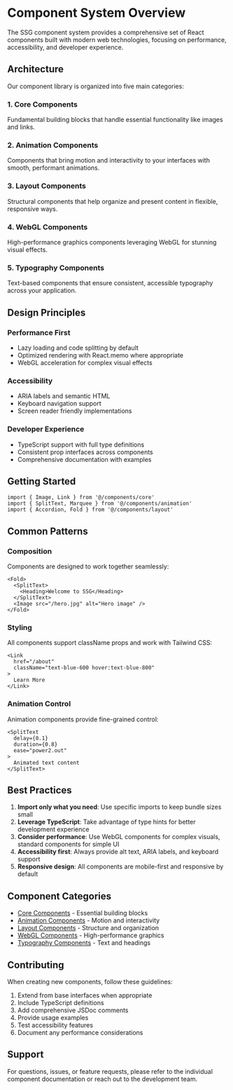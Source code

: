 # Component System Overview

The SSG component system provides a comprehensive set of React components built with modern web technologies, focusing on performance, accessibility, and developer experience.

## Architecture

Our component library is organized into five main categories:

### 1. Core Components
Fundamental building blocks that handle essential functionality like images and links.

### 2. Animation Components
Components that bring motion and interactivity to your interfaces with smooth, performant animations.

### 3. Layout Components
Structural components that help organize and present content in flexible, responsive ways.

### 4. WebGL Components
High-performance graphics components leveraging WebGL for stunning visual effects.

### 5. Typography Components
Text-based components that ensure consistent, accessible typography across your application.

## Design Principles

### Performance First
- Lazy loading and code splitting by default
- Optimized rendering with React.memo where appropriate
- WebGL acceleration for complex visual effects

### Accessibility
- ARIA labels and semantic HTML
- Keyboard navigation support
- Screen reader friendly implementations

### Developer Experience
- TypeScript support with full type definitions
- Consistent prop interfaces across components
- Comprehensive documentation with examples

## Getting Started

```tsx
import { Image, Link } from '@/components/core'
import { SplitText, Marquee } from '@/components/animation'
import { Accordion, Fold } from '@/components/layout'
```

## Common Patterns

### Composition
Components are designed to work together seamlessly:

```tsx
<Fold>
  <SplitText>
    <Heading>Welcome to SSG</Heading>
  </SplitText>
  <Image src="/hero.jpg" alt="Hero image" />
</Fold>
```

### Styling
All components support className props and work with Tailwind CSS:

```tsx
<Link 
  href="/about" 
  className="text-blue-600 hover:text-blue-800"
>
  Learn More
</Link>
```

### Animation Control
Animation components provide fine-grained control:

```tsx
<SplitText
  delay={0.1}
  duration={0.8}
  ease="power2.out"
>
  Animated text content
</SplitText>
```

## Best Practices

1. **Import only what you need**: Use specific imports to keep bundle sizes small
2. **Leverage TypeScript**: Take advantage of type hints for better development experience
3. **Consider performance**: Use WebGL components for complex visuals, standard components for simple UI
4. **Accessibility first**: Always provide alt text, ARIA labels, and keyboard support
5. **Responsive design**: All components are mobile-first and responsive by default

## Component Categories

- [Core Components](./core.md) - Essential building blocks
- [Animation Components](./animation.md) - Motion and interactivity
- [Layout Components](./layout.md) - Structure and organization
- [WebGL Components](./webgl.md) - High-performance graphics
- [Typography Components](./typography.md) - Text and headings

## Contributing

When creating new components, follow these guidelines:

1. Extend from base interfaces when appropriate
2. Include TypeScript definitions
3. Add comprehensive JSDoc comments
4. Provide usage examples
5. Test accessibility features
6. Document any performance considerations

## Support

For questions, issues, or feature requests, please refer to the individual component documentation or reach out to the development team.